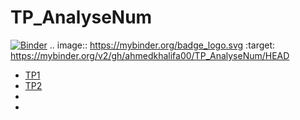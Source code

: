 # TP_AnalyseNum
[![Binder](https://mybinder.org/badge_logo.svg)](https://mybinder.org/v2/gh/ahmedkhalifa00/TP_AnalyseNum/HEAD)
.. image:: https://mybinder.org/badge_logo.svg
 :target: https://mybinder.org/v2/gh/ahmedkhalifa00/TP_AnalyseNum/HEAD

- [TP1][TP1]
- [TP2][TP2]
- [TP1]: https://github.com/ahmedkhalifa00/TP_AnalyseNum/blob/master/TP1.ipynb
- [TP2]: https://github.com/ahmedkhalifa00/TP_AnalyseNum/blob/master/TP2.ipynb
